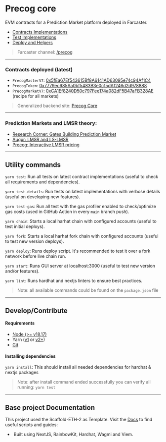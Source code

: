 # Precog core
EVM contracts for a Prediction Market platform deployed in Farcaster.
- [Contracts Implementations](/packages/hardhat/contracts)
- [Test Implementations](/packages/hardhat/test)
- [Deploy and Helpers](/packages/hardhat/scripts)
> Farcaster channel: [/precog](https://warpcast.com/~/channel/precog/default)
<hr/>

### Contracts deployed (latest)
-  `PrecogMasterV7`: [0x5fEa67Ef543615Bf8A6141AD63095e74c94Af1C4](https://sepolia.basescan.org/address/0x5fEa67Ef543615Bf8A6141AD63095e74c94Af1C4)
-  `PrecogToken`: [0x7779ec685Aa0bf5483B3e0c15dAf246d2d978888](https://sepolia.basescan.org/address/0x7779ec685aa0bf5483b3e0c15daf246d2d978888)
-  `PrecogMarketV7`: [0xCA1Ef8240D50c797Fee174a082dF5B47aFB328AE](https://sepolia.basescan.org/address/0xCA1Ef8240D50c797Fee174a082dF5B47aFB328AE) (recipe for all markets)
> Generalized backend site: [Precog Core](https://core.precog.market/)
<hr/>

### Prediction Markets and LMSR theory:
- [Research Corner: Gates Building Prediction Market](https://www.cs.utexas.edu/news/2012/research-corner-gates-building-prediction-market)
- [Augur: LMSR and LS-LMSR](https://augur.mystrikingly.com/blog/augur-s-automated-market-maker-the-ls-lmsr)
- [Precog: Interactive LMSR pricing](https://www.desmos.com/calculator/jvy0ci53lm)
<hr/>

## Utility commands
`yarn test`: Run all tests on latest contract implementations (useful to check all requirements and dependencies).

`yarn test-details`: Run tests on latest implementations with verbose details (useful on developing new features).

`yarn test-gas`: Run all test with the gas profiler enabled to check/optimize gas costs (used in GitHub Action in every `main` branch push).

`yarn chain`: Starts a local harhat chain with configured accounts (useful to test initial deploys).

`yarn fork`: Starts a local harhat fork chain with configured accounts (useful to test new version deploys).

`yarn deploy`: Runs deploy script. It's recommended to test it over a fork network before live chain run.

`yarn start`: Runs GUI server at localhost:3000 (useful to test new version and/or features).

`yarn lint`: Runs hardhat and nextjs linters to ensure best practices.

> Note: all available commands could be found on the `package.json` file
<hr/>

## Develop/Contribute
#### Requirements
- [Node (>= v18.17)](https://nodejs.org/en/download/)
- Yarn ([v1](https://classic.yarnpkg.com/en/docs/install/) or [v2+](https://yarnpkg.com/getting-started/install))
- [Git](https://git-scm.com/downloads)

#### Installing dependencies
`yarn install`: This should install all needed dependencies for hardhat & nextjs packages
> Note: after install command ended successfully you can verify all running: `yarn test`  
<hr/>

## Base project Documentation
This project used the Scaffold-ETH-2 as Template. 
Visit the [Docs](https://docs.scaffoldeth.io) to find useful scripts and guides:
- ️ Built using NextJS, RainbowKit, Hardhat, Wagmi and Viem.
